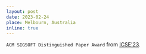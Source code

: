 ```yaml
---
layout: post
date: 2023-02-24
place: Melbourn, Australia
inline: true
---
```


`ACM SIGSOFT Distinguished Paper Award` from [ICSE'23](https://conf.researchr.org/info/icse-2023/awards).